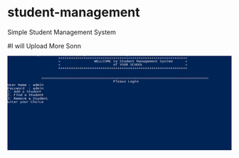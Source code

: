 # student-management
Simple Student Management System

#I will Upload More Sonn

<img src='Capture.PNG' alt="banner"></img>
